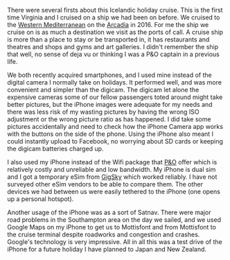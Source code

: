 There were several firsts about this Icelandic holiday cruise. This is the first
time Virginia and I cruised on a ship we had been on before. We cruised to the
[Western Mediterranean](2016/Arcadia) on the [Arcadia](https://www.pocruises.com/cruise-ships/arcadia/) in 2016.
For me the ship we cruise on is as much a
destination we visit as the ports of call. A cruise ship is more than
a place to stay or be transported in, it has restaurants and theatres and
shops and gyms and art galleries.  I didn't remember the ship that well,
no sense of deja vu or thinking I was a P&amp;O captain in a previous life.

We both recently acquired smartphones, and I used mine instead of the digital camera I normally
take on holidays. It performed well, and was more convenient and simpler than
the digicam. The digicam let alone the expensive cameras some of our fellow passengers
toted around might take better pictures, but the iPhone images were adequate for my needs
and there was less risk of my wasting pictures by having the wrong ISO adjustment or
the wrong picture ratio as has happened. I did take some pictures accidentally and
need to check how the iPhone Camera app works with the buttons on the side of the
phone. Using the iPhone also meant I could instantly upload to
Facebook, no worrying about SD cards or keeping the digicam batteries charged up.

I also used my iPhone instead of the Wifi package that [P&amp;O](https://www.pocruises.com/) offer which is
relatively costly and unreliable and low bandwidth.
My iPhone is dual sim and I got a temporary eSim from [GigSky](https://www.gigsky.com/) which worked reliably.
I have not surveyed other eSim vendors to be able to compare them. The other devices
we had between us were easily tethered to the iPhone (one opens up a personal
hotspot).

Another usage of the iPhone was as a sort of Satnav. There were major road problems in the
Southampton area on the day we sailed, and we used Google Maps on my iPhone to get us
to Mottisfont and from Mottisfont to the cruise terminal despite roadworks and
congestion and crashes. Google's technology is very impressive. All in all
this was a test drive of the iPhone for a future holiday I have planned to Japan and
New Zealand.
